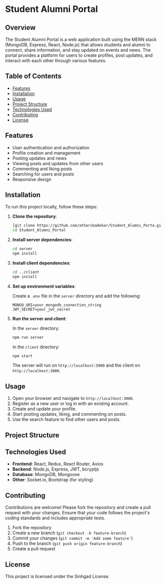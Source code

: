 # Student Alumni Portal

## Overview

The Student Alumni Portal is a web application built using the MERN stack (MongoDB, Express, React, Node.js) that allows students and alumni to connect, share information, and stay updated on events and news. The portal provides a platform for users to create profiles, post updates, and interact with each other through various features.

## Table of Contents

- [Features](#features)
- [Installation](#installation)
- [Usage](#usage)
- [Project Structure](#project-structure)
- [Technologies Used](#technologies-used)
- [Contributing](#contributing)
- [License](#license)

## Features

- User authentication and authorization
- Profile creation and management
- Posting updates and news
- Viewing posts and updates from other users
- Commenting and liking posts
- Searching for users and posts
- Responsive design

## Installation

To run this project locally, follow these steps:

1. **Clone the repository**:

    ```bash
    [git clone https://github.com/atharvbadekar/Student_Alumni_Porta.git
    cd Student_Alumni_Portal
    ```

2. **Install server dependencies**:

    ```bash
    cd server
    npm install
    ```

3. **Install client dependencies**:

    ```bash
    cd ../client
    npm install
    ```

4. **Set up environment variables**:

    Create a `.env` file in the `server` directory and add the following:

    ```env
    MONGO_URI=your_mongodb_connection_string
    JWT_SECRET=your_jwt_secret
    ```

5. **Run the server and client**:

    In the `server` directory:

    ```bash
    npm run server
    ```

    In the `client` directory:

    ```bash
    npm start
    ```

    The server will run on `http://localhost:5000` and the client on `http://localhost:3000`.

## Usage

1. Open your browser and navigate to `http://localhost:3000`.
2. Register as a new user or log in with an existing account.
3. Create and update your profile.
4. Start posting updates, liking, and commenting on posts.
5. Use the search feature to find other users and posts.

## Project Structure

## Technologies Used

- **Frontend**: React, Redux, React Router, Axios
- **Backend**: Node.js, Express, JWT, bcryptjs
- **Database**: MongoDB, Mongoose
- **Other**: Socket.io, Bootstrap (for styling)

## Contributing

Contributions are welcome! Please fork the repository and create a pull request with your changes. Ensure that your code follows the project's coding standards and includes appropriate tests.

1. Fork the repository
2. Create a new branch (`git checkout -b feature-branch`)
3. Commit your changes (`git commit -m 'Add some feature'`)
4. Push to the branch (`git push origin feature-branch`)
5. Create a pull request

## License

This project is licensed under the Sinhgad License.


